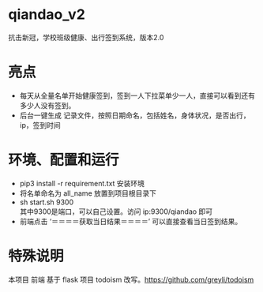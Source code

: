 # qiandao_v2
抗击新冠，学校班级健康、出行签到系统，版本2.0

# 亮点
- 每天从全量名单开始健康签到，签到一人下拉菜单少一人，直接可以看到还有多少人没有签到。
- 后台一键生成 记录文件，按照日期命名，包括姓名，身体状况，是否出行，ip，签到时间

# 环境、配置和运行
- pip3 install -r requirement.txt 安装环境
- 将名单命名为 all_name 放置到项目根目录下
- sh start.sh 9300    
     其中9300是端口，可以自己设置。访问 ip:9300/qiandao 即可
- 前端点击  ‘＝＝＝＝获取当日结果＝＝＝＝’  可以直接查看当日签到结果。


# 特殊说明
   本项目 前端 基于  flask 项目  todoism 改写。https://github.com/greyli/todoism
